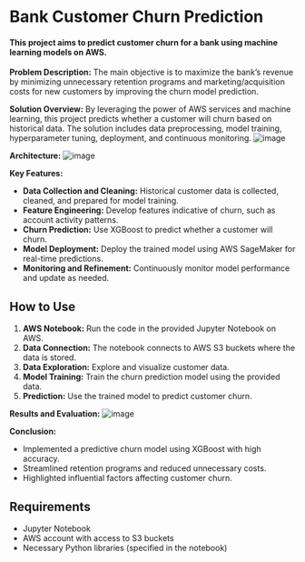 # Bank Customer Churn Prediction

#### This project aims to predict customer churn for a bank using machine learning models on AWS.

**Problem Description:**
The main objective is to maximize the bank’s revenue by minimizing unnecessary retention programs and marketing/acquisition costs for new customers by improving the churn model prediction.

**Solution Overview:**
By leveraging the power of AWS services and machine learning, this project predicts whether a customer will churn based on historical data. The solution includes data preprocessing, model training, hyperparameter tuning, deployment, and continuous monitoring.
![image](https://github.com/user-attachments/assets/ac7eb288-d38a-4f09-b8e2-1ddcb0477bed)

**Architecture:**
![image](https://github.com/user-attachments/assets/a44df8cc-67df-4fc7-8375-99542346c612)


**Key Features:**
- **Data Collection and Cleaning:** Historical customer data is collected, cleaned, and prepared for model training.
- **Feature Engineering:** Develop features indicative of churn, such as account activity patterns.
- **Churn Prediction:** Use XGBoost to predict whether a customer will churn.
- **Model Deployment:** Deploy the trained model using AWS SageMaker for real-time predictions.
- **Monitoring and Refinement:** Continuously monitor model performance and update as needed.

## How to Use
1. **AWS Notebook:** Run the code in the provided Jupyter Notebook on AWS.
2. **Data Connection:** The notebook connects to AWS S3 buckets where the data is stored.
3. **Data Exploration:** Explore and visualize customer data.
4. **Model Training:** Train the churn prediction model using the provided data.
5. **Prediction:** Use the trained model to predict customer churn.

**Results and Evaluation:**
![image](https://github.com/user-attachments/assets/5bea714c-2399-40a8-b1fd-97d9fc758164)


**Conclusion:**
- Implemented a predictive churn model using XGBoost with high accuracy.
- Streamlined retention programs and reduced unnecessary costs.
- Highlighted influential factors affecting customer churn.

## Requirements
- Jupyter Notebook
- AWS account with access to S3 buckets
- Necessary Python libraries (specified in the notebook)

